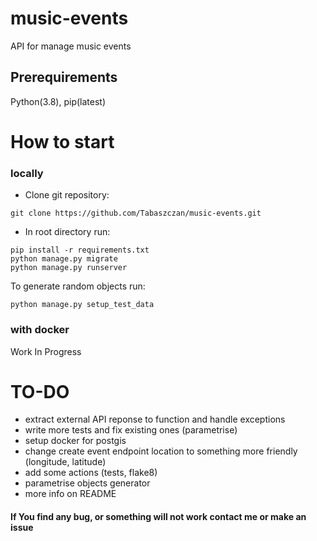 # music-events
API for manage music events

## Prerequirements
Python(3.8), pip(latest)
# How to start
### locally
- Clone git repository:

```
git clone https://github.com/Tabaszczan/music-events.git
```
- In root directory run:

```
pip install -r requirements.txt
python manage.py migrate
python manage.py runserver
```
To generate random objects run:

```
python manage.py setup_test_data
```

### with docker
Work In Progress
# TO-DO
- extract external API reponse to function and handle exceptions 
- write more tests and fix existing ones (parametrise)
- setup docker for postgis 
- change create event endpoint location to something more friendly (longitude, latitude)
- add some actions (tests, flake8)
- parametrise objects generator
- more info on README

#### If You find any bug, or something will not work contact me or make an issue
